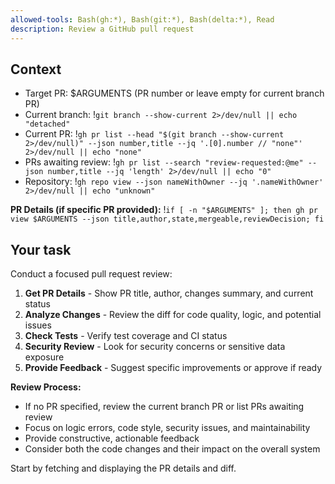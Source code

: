 ```yaml
---
allowed-tools: Bash(gh:*), Bash(git:*), Bash(delta:*), Read
description: Review a GitHub pull request
---
```


## Context

- Target PR: $ARGUMENTS (PR number or leave empty for current branch PR)
- Current branch: !`git branch --show-current 2>/dev/null || echo "detached"`
- Current PR: !`gh pr list --head "$(git branch --show-current 2>/dev/null)" --json number,title --jq '.[0].number // "none"' 2>/dev/null || echo "none"`
- PRs awaiting review: !`gh pr list --search "review-requested:@me" --json number,title --jq 'length' 2>/dev/null || echo "0"`
- Repository: !`gh repo view --json nameWithOwner --jq '.nameWithOwner' 2>/dev/null || echo "unknown"`

**PR Details (if specific PR provided):**
!`if [ -n "$ARGUMENTS" ]; then gh pr view $ARGUMENTS --json title,author,state,mergeable,reviewDecision; fi`

## Your task

Conduct a focused pull request review:

1. **Get PR Details** - Show PR title, author, changes summary, and current status
2. **Analyze Changes** - Review the diff for code quality, logic, and potential issues
3. **Check Tests** - Verify test coverage and CI status
4. **Security Review** - Look for security concerns or sensitive data exposure
5. **Provide Feedback** - Suggest specific improvements or approve if ready

**Review Process:**

- If no PR specified, review the current branch PR or list PRs awaiting review
- Focus on logic errors, code style, security issues, and maintainability
- Provide constructive, actionable feedback
- Consider both the code changes and their impact on the overall system

Start by fetching and displaying the PR details and diff.
